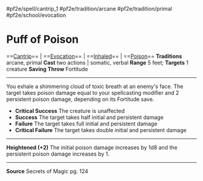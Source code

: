 #pf2e/spell/cantrip_1 #pf2e/tradition/arcane #pf2e/tradition/primal #pf2e/school/evocation 
# Puff of Poison
==[Cantrip](../../../Traits/Cantrip.md)== | ==[Evocation](../../../Traits/Evocation.md)== | ==[Inhaled](../../../Traits/Inhaled.md)== | ==[Poison](../../../Traits/Poison.md)==
**Traditions** arcane, primal
**Cast** two actions | somatic, verbal
**Range** 5 feet; **Targets** 1 creature
**Saving Throw** Fortitude

---
You exhale a shimmering cloud of toxic breath at an enemy's face. The target takes poison damage equal to your spellcasting modifier and 2 persistent poison damage, depending on its Fortitude save.

- **Critical Success** The creature is unaffected
- **Success** The target takes half initial and persistent damage
- **Failure** The target takes full initial and persistent damage
- **Critical Failure** The target takes double initial and persistent damage

---
**Heightened (+2)** The initial poison damage increases by 1d8 and the persistent poison damage increases by 1.

---
**Source** Secrets of Magic pg. 124